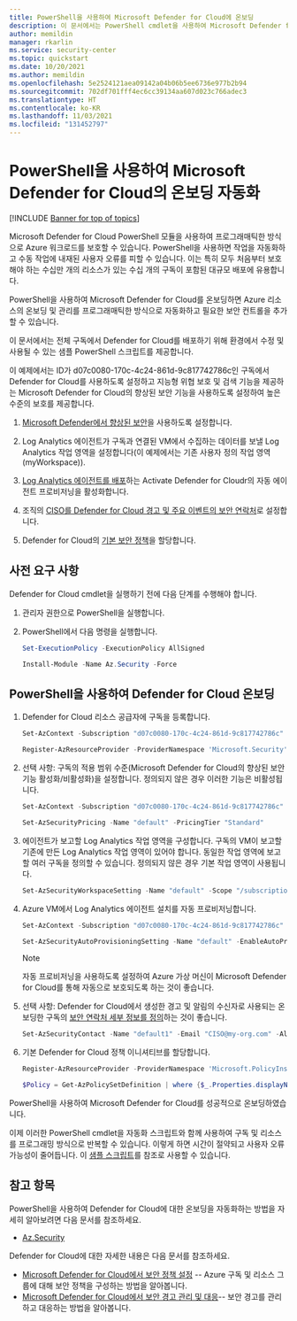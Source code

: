 ```yaml
---
title: PowerShell을 사용하여 Microsoft Defender for Cloud에 온보딩
description: 이 문서에서는 PowerShell cmdlet을 사용하여 Microsoft Defender for Cloud를 사용하도록 설정하는 과정을 안내합니다.
author: memildin
manager: rkarlin
ms.service: security-center
ms.topic: quickstart
ms.date: 10/20/2021
ms.author: memildin
ms.openlocfilehash: 5e2524121aea09142a04b06b5ee6736e977b2b94
ms.sourcegitcommit: 702df701fff4ec6cc39134aa607d023c766adec3
ms.translationtype: HT
ms.contentlocale: ko-KR
ms.lasthandoff: 11/03/2021
ms.locfileid: "131452797"
---
```

# <a name="automate-onboarding-of-microsoft-defender-for-cloud-using-powershell"></a>PowerShell을 사용하여 Microsoft Defender for Cloud의 온보딩 자동화

[!INCLUDE [Banner for top of topics](./includes/banner.md)]

Microsoft Defender for Cloud PowerShell 모듈을 사용하여 프로그래매틱한 방식으로 Azure 워크로드를 보호할 수 있습니다.
PowerShell을 사용하면 작업을 자동화하고 수동 작업에 내재된 사용자 오류를 피할 수 있습니다. 이는 특히 모두 처음부터 보호해야 하는 수십만 개의 리소스가 있는 수십 개의 구독이 포함된 대규모 배포에 유용합니다.

PowerShell을 사용하여 Microsoft Defender for Cloud를 온보딩하면 Azure 리소스의 온보딩 및 관리를 프로그래매틱한 방식으로 자동화하고 필요한 보안 컨트롤을 추가할 수 있습니다.

이 문서에서는 전체 구독에서 Defender for Cloud를 배포하기 위해 환경에서 수정 및 사용될 수 있는 샘플 PowerShell 스크립트를 제공합니다. 

이 예제에서는 ID가 d07c0080-170c-4c24-861d-9c817742786c인 구독에서 Defender for Cloud를 사용하도록 설정하고 지능형 위협 보호 및 검색 기능을 제공하는 Microsoft Defender for Cloud의 향상된 보안 기능을 사용하도록 설정하여 높은 수준의 보호를 제공합니다.

1. [Microsoft Defender에서 향상된 보안](enable-enhanced-security.md)을 사용하도록 설정합니다.
 
2. Log Analytics 에이전트가 구독과 연결된 VM에서 수집하는 데이터를 보낼 Log Analytics 작업 영역을 설정합니다(이 예제에서는 기존 사용자 정의 작업 영역(myWorkspace)).

3. [Log Analytics 에이전트를 배포](enable-data-collection.md#auto-provision-mma)하는 Activate Defender for Cloudr의 자동 에이전트 프로비저닝을 활성화합니다.

5. 조직의 [CISO를 Defender for Cloud 경고 및 주요 이벤트의 보안 연락처](configure-email-notifications.md)로 설정합니다.

6. Defender for Cloud의 [기본 보안 정책](tutorial-security-policy.md)을 할당합니다.

## <a name="prerequisites"></a>사전 요구 사항

Defender for Cloud cmdlet을 실행하기 전에 다음 단계를 수행해야 합니다.

1. 관리자 권한으로 PowerShell을 실행합니다.

1. PowerShell에서 다음 명령을 실행합니다.
      
    ```powershell
    Set-ExecutionPolicy -ExecutionPolicy AllSigned
    ```

    ```powershell
    Install-Module -Name Az.Security -Force
    ```

## <a name="onboard-defender-for-cloud-using-powershell"></a>PowerShell을 사용하여 Defender for Cloud 온보딩

1. Defender for Cloud 리소스 공급자에 구독을 등록합니다.

    ```powershell
    Set-AzContext -Subscription "d07c0080-170c-4c24-861d-9c817742786c"
    ```

    ```powershell
    Register-AzResourceProvider -ProviderNamespace 'Microsoft.Security'
    ```

1. 선택 사항: 구독의 적용 범위 수준(Microsoft Defender for Cloud의 향상된 보안 기능 활성화/비활성화)을 설정합니다. 정의되지 않은 경우 이러한 기능은 비활성됩니다.

    ```powershell
    Set-AzContext -Subscription "d07c0080-170c-4c24-861d-9c817742786c"
    ```

    ```powershell
    Set-AzSecurityPricing -Name "default" -PricingTier "Standard"
    ```

1. 에이전트가 보고할 Log Analytics 작업 영역을 구성합니다. 구독의 VM이 보고할 기존에 만든 Log Analytics 작업 영역이 있어야 합니다. 동일한 작업 영역에 보고할 여러 구독을 정의할 수 있습니다. 정의되지 않은 경우 기본 작업 영역이 사용됩니다.

    ```powershell
    Set-AzSecurityWorkspaceSetting -Name "default" -Scope "/subscriptions/d07c0080-170c-4c24-861d-9c817742786c" -WorkspaceId"/subscriptions/d07c0080-170c-4c24-861d-9c817742786c/resourceGroups/myRg/providers/Microsoft.OperationalInsights/workspaces/myWorkspace"
    ```

1. Azure VM에서 Log Analytics 에이전트 설치를 자동 프로비저닝합니다.
    
    ```powershell
    Set-AzContext -Subscription "d07c0080-170c-4c24-861d-9c817742786c"
    ```
    
    ```powershell
    Set-AzSecurityAutoProvisioningSetting -Name "default" -EnableAutoProvision
    ```

    > [!NOTE]
    > 자동 프로비저닝을 사용하도록 설정하여 Azure 가상 머신이 Microsoft Defender for Cloud를 통해 자동으로 보호되도록 하는 것이 좋습니다.
    >

1. 선택 사항: Defender for Cloud에서 생성한 경고 및 알림의 수신자로 사용되는 온보딩한 구독의 [보안 연락처 세부 정보를 정의](configure-email-notifications.md)하는 것이 좋습니다.

    ```powershell
    Set-AzSecurityContact -Name "default1" -Email "CISO@my-org.com" -AlertAdmin -NotifyOnAlert
    ```

1. 기본 Defender for Cloud 정책 이니셔티브를 할당합니다.

    ```powershell
    Register-AzResourceProvider -ProviderNamespace 'Microsoft.PolicyInsights'
    ```

    ```powershell
    $Policy = Get-AzPolicySetDefinition | where {$_.Properties.displayName -EQ 'Azure Security Benchmark'} New-AzPolicyAssignment -Name 'ASC Default <d07c0080-170c-4c24-861d-9c817742786c>' -DisplayName 'Defender for Cloud Default <subscription ID>' -PolicySetDefinition $Policy -Scope '/subscriptions/d07c0080-170c-4c24-861d-9c817742786c'
    ```

PowerShell을 사용하여 Microsoft Defender for Cloud를 성공적으로 온보딩하였습니다.

이제 이러한 PowerShell cmdlet을 자동화 스크립트와 함께 사용하여 구독 및 리소스를 프로그래밍 방식으로 반복할 수 있습니다. 이렇게 하면 시간이 절약되고 사용자 오류 가능성이 줄어듭니다. 이 [샘플 스크립트](https://github.com/Microsoft/Azure-Security-Center/blob/master/quickstarts/ASC-Samples.ps1)를 참조로 사용할 수 있습니다.




## <a name="see-also"></a>참고 항목
PowerShell을 사용하여 Defender for Cloud에 대한 온보딩을 자동화하는 방법을 자세히 알아보려면 다음 문서를 참조하세요.

* [Az.Security](/powershell/module/az.security)

Defender for Cloud에 대한 자세한 내용은 다음 문서를 참조하세요.

* [Microsoft Defender for Cloud에서 보안 정책 설정](tutorial-security-policy.md) -- Azure 구독 및 리소스 그룹에 대해 보안 정책을 구성하는 방법을 알아봅니다.
* [Microsoft Defender for Cloud에서 보안 경고 관리 및 대응](managing-and-responding-alerts.md)-- 보안 경고를 관리하고 대응하는 방법을 알아봅니다.
